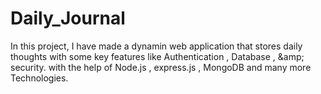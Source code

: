 # Daily_Journal
In this project, I have made a dynamin web application that stores  daily thoughts with some key features like Authentication ,  Database ,  &amp;amp; security. with the help of  Node.js ,  express.js , MongoDB and many more Technologies.

